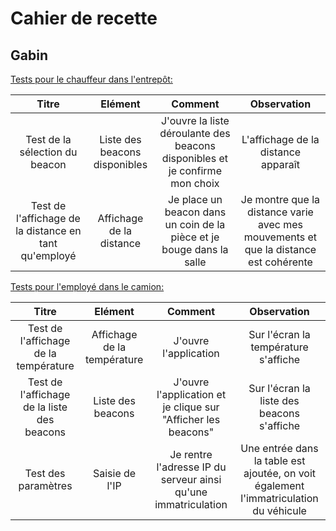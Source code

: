 # Cahier de recette

## Gabin

<u>Tests pour le chauffeur dans l'entrepôt:</u>

| Titre | Elément | Comment | Observation |
| :-------------: | :-------------: | :-------------: | :-------------: |
| Test de la sélection du beacon | Liste des beacons disponibles | J'ouvre la liste déroulante des beacons disponibles et je confirme mon choix | L'affichage de la distance apparaît |eacon | Je saisie l'ID d'un beacon et je confirme mon choix | L'affichage de la distance apparaît si l'ID du beacon est correct, sinon un message d'erreur apparaît |
| Test de l'affichage de la distance en tant qu'employé | Affichage de la distance | Je place un beacon dans un coin de la pièce et je bouge dans la salle | Je montre que la distance varie avec mes mouvements et que la distance est cohérente |

<u>Tests pour l'employé dans le camion:</u>

| Titre | Elément | Comment | Observation |
| :-------------: | :-------------: | :-------------: | :-------------: |
| Test de l'affichage de la température | Affichage de la température | J'ouvre l'application | Sur l'écran la température s'affiche |
| Test de l'affichage de la liste des beacons | Liste des beacons | J'ouvre l'application et je clique sur "Afficher les beacons" | Sur l'écran la liste des beacons s'affiche |
| Test des paramètres | Saisie de l'IP | Je rentre l'adresse IP du serveur ainsi qu'une immatriculation | Une entrée dans la table est ajoutée, on voit également l'immatriculation du véhicule |
